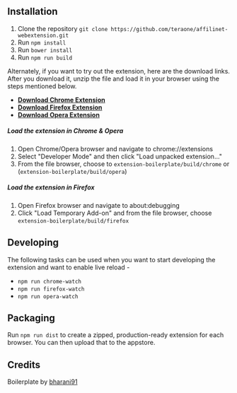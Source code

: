 ## Installation
1. Clone the repository `git clone https://github.com/teraone/affilinet-webextension.git`
2. Run `npm install`
3. Run `bower install`
4. Run `npm run build`

Alternately, if you want to try out the extension, here are the download links. After you download it, unzip the file and load it in your browser using the steps mentioned below.
 - [**Download Chrome Extension**](https://github.com/teraone/affilinet-webextension/dist/chrome.zip)
 - [**Download Firefox Extension**](https://github.com/teraone/affilinet-webextension/dist/firefox.zip)
 - [**Download Opera Extension**](https://github.com/teraone/affilinet-webextension/dist/opera.zip)


##### Load the extension in Chrome & Opera
1. Open Chrome/Opera browser and navigate to chrome://extensions
2. Select "Developer Mode" and then click "Load unpacked extension..."
3. From the file browser, choose to `extension-boilerplate/build/chrome` or (`extension-boilerplate/build/opera`)


##### Load the extension in Firefox
1. Open Firefox browser and navigate to about:debugging
2. Click "Load Temporary Add-on" and from the file browser, choose `extension-boilerplate/build/firefox`


## Developing
The following tasks can be used when you want to start developing the extension and want to enable live reload - 

- `npm run chrome-watch`
- `npm run firefox-watch`
- `npm run opera-watch`


## Packaging
Run `npm run dist` to create a zipped, production-ready extension for each browser. You can then upload that to the appstore.


## Credits
Boilerplate by [bharani91](https://github.com/EmailThis/extension-boilerplate/)
